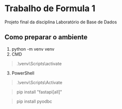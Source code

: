 # Trabalho de Formula 1
Projeto final da disciplina Laboratório de Base de Dados


## Como preparar o ambiente
1. python -m venv venv
2. CMD
> .\venv\Scripts\activate
3. PowerShell
> .\venv\Scripts\Activate

>pip install "fastapi[all]"

>pip install pyodbc